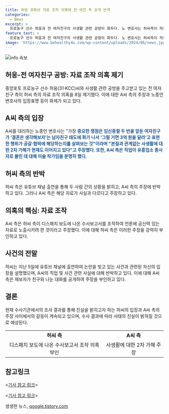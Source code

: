 ```yaml
---
title: 허웅 유튜브 자료 조작 의혹에 전 여친 측 공개 반격
categories:
  - News
excerpt: >
  프로농구 선수 허웅과 전 여자친구의 사생활 관련 공방이 화두다. 노 변호사는 허씨측이 자료를 조작했다고 주장하며, A씨의 직업을 미술가로 주장했다. 허웅은 유튜브에 출연해 반박성 자료로 보이는 대화를 공개했지만, A씨 측은 해당 대화를 제보자가 조작한 것이라고 맞받아쳤다. A씨 측은 제보자를 고소할 예정이며, 허씨는 수사 결과를 기다리겠다는 입장이다. 해당 사건은 협박, 스토킹 등 다양한 혐의가 교차하는 상황이어서 관심을 끌고 있다.
feature_text: >
  프로농구 선수 허웅과 전 여자친구의 사생활 관련 공방이 화두다. 노 변호사는 허씨측이 자료를 조작했다고 주장하며, A씨의 직업을 미술가로 주장했다. 허웅은 유튜브에 출연해 반박성 자료로 보이는 대화를 공개했지만, A씨 측은 해당 대화를 제보자가 조작한 것이라고 맞받아쳤다. A씨 측은 제보자를 고소할 예정이며, 허씨는 수사 결과를 기다리겠다는 입장이다. 해당 사건은 협박, 스토킹 등 다양한 혐의가 교차하는 상황이어서 관심을 끌고 있다.
image: 'https://www.behealthy4u.com/wp-content/uploads/2024/06/news.jpg'
---
```


<p><img src="https://www.behealthy4u.com/wp-content/uploads/2024/06/news.jpg" alt="info 속보" /></p>

<h2 data-ke-size="size26">허웅-전 여자친구 공방: 자료 조작 의혹 제기</h2>

<p data-ke-size="size16">중앙포토 프로농구 선수 허웅(31·KCC)씨와 사생활 관련 공방을 주고받고 있는 전 여자친구 측이 허씨 측의 자료 조작 의혹을 8일 제기했다. 이에 대한 A씨 측의 주장과 노종언 변호사의 입장표명 등이 화제가 되고 있다.</p>

<h2 data-ke-size="size24">A씨 측의 입장</h2>

<p data-ke-size="size16">A씨를 대리하는 노종언 변호사는 "가장 <b><span style="color: #1a5490;">중요한 쟁점은 임신중절 두 번을 앞둔 여자친구가 ‘결혼은 생각해보자’는 남자친구 태도에 화가 나서 ‘그럴 거면 3억 원을 달라’고 표현한 행위가 공갈·협박에 해당하는지를 살펴보는 것"이라며 "본질과 관계없는 사생활에 대한 2차 가해가 현재도 이어지고 있다"고 주장했다. 또한, A씨 측은 직업이 유흥업소 종사자로 몰린 데 대해 미술 작가임을 분명히 했다.</b></p>

<h2 data-ke-size="size24">허씨 측의 반박</h2>

<p data-ke-size="size16">허씨 측은 유튜브 채널 출연을 통해 두 사람 간의 상황을 밝히고, A씨 측의 주장에 반박하고 있다. 그러나 A씨 측은 해당 자료가 사실과 다르다고 주장하고 있다.</p>

<h2 data-ke-size="size24">의혹의 핵심: 자료 조작</h2>

<p data-ke-size="size16">A씨 측은 허씨 측이 디스패치 보도에 나온 수사보고서를 조작하여 언론에 공신력 있는 자료로 노출시키려 한 것이라고 주장했다. 이에 대해 허씨 측은 이러한 주장을 강력히 부인하고 있다.</p>

<h2 data-ke-size="size24">사건의 전말</h2>

<p data-ke-size="size16">허씨는 지난 5일에 유튜브 채널에 출연하여 논란을 빚고 있는 사건과 관련된 자신의 입장을 설명했으며, A씨의 직업 및 사건 관련 사실에 대해 반박하고 있다. 이에 대해 A씨 측은 제보자가 친구와 나눈 대화를 공개하여 주장을 부인하고 있다.</p>

<h2 data-ke-size="size24">결론</h2>

<p data-ke-size="size16">현재 수사기관에서의 조사 결과를 통해 진실을 밝히고자 하는 허씨의 입장과 A씨 측의 주장 사이에서의 갈등이 계속되고 있으며, 수사 결과에 따라 사태의 진실이 밝혀질 것으로 예상된다.</p>

<table>
  <tr>
    <td style="text-align: center; height: 17px;"><b>허씨 측</b></td>
    <td style="text-align: center; height: 17px;"><b>A씨 측</b></td>
  </tr>
  <tr>
    <td style="text-align: center; height: 17px;">디스패치 보도에 나온 수사보고서 조작 의혹 부인</td>
    <td style="text-align: center; height: 17px;">사생활에 대한 2차 가해 주장</td>
  </tr>
</table>

<h2 data-ke-size="size24">참고링크</h2>

<p data-ke-size="size16">&lt;<a href="http://www.kbmaeil.com/news/articleView.html?idxno=845850">기사 참고 링크</a>&gt;</p>

<p data-ke-size="size16">&lt;<a href="http://news.khan.co.kr/kh_news/khan_art_view.html?artid=202208092008005&code=960100">기사 참고 링크</a>&gt;</p>
생생한 뉴스, <a href="https://qoogle.tistory.com" rel="dofollow">qoogle.tistory.com</a>


